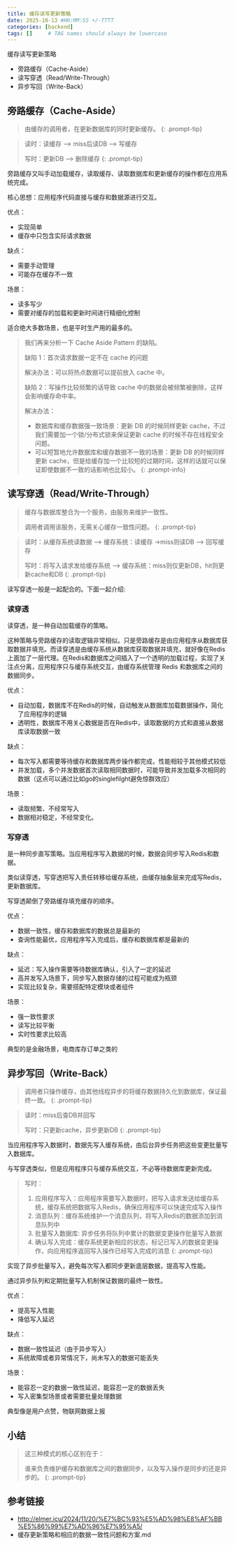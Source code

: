 ```yaml
---
title: 缓存读写更新策略
date: 2025-10-13 #HH:MM:SS +/-TTTT
categories: [backend]
tags: []     # TAG names should always be lowercase
---
```


缓存读写更新策略
- 旁路缓存（Cache-Aside）
- 读写穿透（Read/Write-Through）
- 异步写回（Write-Back）

## 旁路缓存（Cache-Aside）

> 由缓存的调用者，在更新数据库的同时更新缓存。
{: .prompt-tip}

> 读时：读缓存 --> miss后读DB --> 写缓存
> 
> 写时：更新DB --> 删除缓存
{: .prompt-tip}

旁路缓存又叫手动加载缓存，读取缓存、读取数据库和更新缓存的操作都在应用系统完成。

核心思想：应用程序代码直接与缓存和数据源进行交互。

优点：
- 实现简单
- 缓存中只包含实际请求数据

缺点：
- 需要手动管理
- 可能存在缓存不一致

场景：
- 读多写少
- 需要对缓存的加载和更新时间进行精细化控制

适合绝大多数场景，也是平时生产用的最多的。

> 我们再来分析一下 Cache Aside Pattern 的缺陷。
> 
> 缺陷 1：首次请求数据一定不在 cache 的问题
> 
> 解决办法：可以将热点数据可以提前放入 cache 中。
> 
> 缺陷 2：写操作比较频繁的话导致 cache 中的数据会被频繁被删除，这样会影响缓存命中率。
> 
> 解决办法：
> - 数据库和缓存数据强一致场景：更新 DB 的时候同样更新 cache，不过我们需要加一个锁/分布式锁来保证更新 cache 的时候不存在线程安全问题。
> - 可以短暂地允许数据库和缓存数据不一致的场景：更新 DB 的时候同样更新 cache，但是给缓存加一个比较短的过期时间，这样的话就可以保证即使数据不一致的话影响也比较小。
{: .prompt-info}


## 读写穿透（Read/Write-Through）

> 缓存与数据库整合为一个服务，由服务来维护一致性。
>
> 调用者调用该服务，无需关心缓存一致性问题。
{: .prompt-tip}

> 读时：从缓存系统读数据 --> 缓存系统：读缓存 ->miss则读DB --> 回写缓存
> 
> 写时：将写入请求发给缓存系统 --> 缓存系统：miss则仅更新DB，hit则更新cache和DB
{: .prompt-tip}


读写穿透一般是一起配合的。下面一起介绍:

### 读穿透

读穿透，是一种自动加载缓存的策略。

这种策略与旁路缓存的读取逻辑非常相似。只是旁路缓存是由应用程序从数据库获取数据并填充。而读穿透是由缓存系统从数据库获取数据并填充，就好像在Redis上面加了一层代理。在Redis和数据库之间插入了一个透明的加载过程，实现了关注点分离，应用程序只与缓存系统交互，由缓存系统管理 Redis 和数据库之间的数据同步。

优点：
- 自动加载，数据库不在Redis的时候，自动触发从数据库加载数据操作，简化了应用程序的逻辑
- 透明性，数据库不用关心数据是否在Redis中，读取数据的方式和直接从数据库读取数据一致

缺点：
- 每次写入都需要等待缓存和数据库两步操作都完成，性能相较于其他模式较低
- 并发加载，多个并发数据首次读取相同数据时，可能导致并发加载多次相同的数据（这点可以通过比如go的singlefilght避免惊群效应）

场景：
- 读取频繁、不经常写入
- 数据相对稳定，不经常变化。

### 写穿透

是一种同步直写策略。当应用程序写入数据的时候，数据会同步写入Redis和数据。

类似读穿透，写穿透把写入责任转移给缓存系统，由缓存抽象层来完成写Redis，更新数据库。

写穿透颠倒了旁路缓存填充缓存的顺序。

优点：
- 数据一致性，缓存和数据库的数据总是最新的
- 查询性能最优，应用程序写入完成后，缓存和数据库都是最新的

缺点：
- 延迟：写入操作需要等待数据库确认，引入了一定的延迟
- 高并发写入场景下，同步写入数据存储的过程可能成为瓶颈
- 实现比较复杂，需要搭配特定模块或者组件

场景：
- 强一致性要求
- 读写比较平衡
- 实时性要求比较高

典型的是金融场景，电商库存订单之类的


## 异步写回（Write-Back）

> 调用者只操作缓存，由其他线程异步的将缓存数据持久化到数据库，保证最终一致。
{: .prompt-tip}

> 读时：miss后查DB并回写
> 
> 写时：只更新cache，异步更新DB
{: .prompt-tip}

当应用程序写入数据时，数据先写入缓存系统，由后台异步任务把这些变更批量写入数据库。

与写穿透类似，但是应用程序只与缓存系统交互，不必等待数据库更新完成。

> 写时：
> 1. 应用程序写入：应用程序需要写入数据时，把写入请求发送给缓存系统，缓存系统把数据写入Redis，确保应用程序可以快速完成写入操作
> 2. 消息队列：缓存系统维护一个消息队列，将写入Redis的数据添加到消息队列中
> 3. 批量写入数据库: 异步任务将队列中累计的数据变更操作批量写入数据
> 4. 确认写入完成：缓存系统更新相应的状态，标记已写入的数据变更操作，向应用程序返回写入操作已经写入完成的消息
{: .prompt-tip}

实现了异步批量写入，避免每次写入都同步更新底层数据，提高写入性能。

通过异步队列和定期批量写入机制保证数据的最终一致性。

优点：
- 提高写入性能
- 降低写入延迟

缺点：
- 数据一致性延迟（由于异步写入）
- 系统故障或者异常情况下，尚未写入的数据可能丢失

场景：
- 能容忍一定的数据一致性延迟，能容忍一定的数据丢失
- 写入密集型场景或者需要批量处理数据

典型像是用户点赞，物联网数据上报

## 小结

> 这三种模式的核心区别在于：
> 
> 谁来负责维护缓存和数据库之间的数据同步，以及写入操作是同步的还是异步的。
{: .prompt-tip}

## 参考链接

- http://elmer.icu/2024/11/20/%E7%BC%93%E5%AD%98%E8%AF%BB%E5%86%99%E7%AD%96%E7%95%A5/
- 缓存更新策略和相应的数据一致性问题和方案.md
